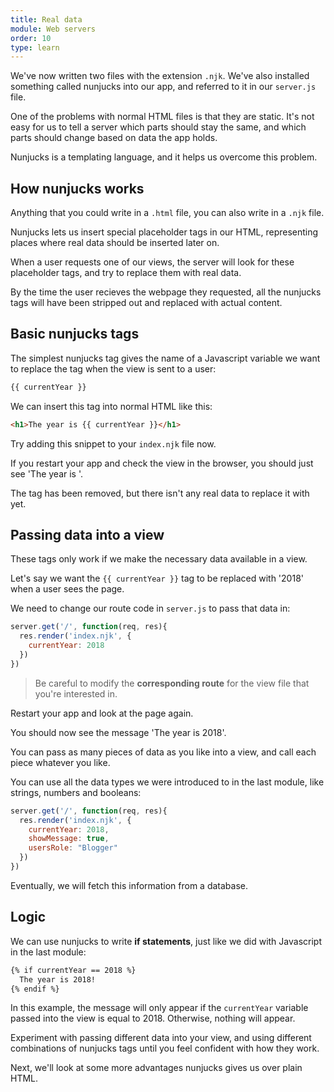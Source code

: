 ```yaml
---
title: Real data
module: Web servers
order: 10
type: learn
---
```


We've now written two files with the extension `.njk`. We've also installed something called nunjucks into our app, and referred to it in our `server.js` file.

One of the problems with normal HTML files is that they are static. It's not easy for us to tell a server which parts should stay the same, and which parts should change based on data the app holds.

Nunjucks is a templating language, and it helps us overcome this problem.

## How nunjucks works

Anything that you could write in a `.html` file, you can also write in a `.njk` file.

Nunjucks lets us insert special placeholder tags in our HTML, representing places where real data should be inserted later on.

When a user requests one of our views, the server will look for these placeholder tags, and try to replace them with real data.

By the time the user recieves the webpage they requested, all the nunjucks tags will have been stripped out and replaced with actual content.

## Basic nunjucks tags

The simplest nunjucks tag gives the name of a Javascript variable we want to replace the tag when the view is sent to a user:

```html
{{ currentYear }}
```

We can insert this tag into normal HTML like this:

```html
<h1>The year is {{ currentYear }}</h1>
```

Try adding this snippet to your `index.njk` file now.

If you restart your app and check the view in the browser, you should just see 'The year is '.

The tag has been removed, but there isn't any real data to replace it with yet.

## Passing data into a view

These tags only work if we make the necessary data available in a view.

Let's say we want the `{{ currentYear }}` tag to be replaced with '2018' when a user sees the page.

We need to change our route code in `server.js` to pass that data in:

```javascript
server.get('/', function(req, res){
  res.render('index.njk', {
    currentYear: 2018
  })
})
```

> Be careful to modify the **corresponding route** for the view file that you're interested in.

Restart your app and look at the page again.

You should now see the message 'The year is 2018'.

You can pass as many pieces of data as you like into a view, and call each piece whatever you like.

You can use all the data types we were introduced to in the last module, like strings, numbers and booleans:

```javascript
server.get('/', function(req, res){
  res.render('index.njk', {
    currentYear: 2018,
    showMessage: true,
    usersRole: "Blogger"
  })
})
```

Eventually, we will fetch this information from a database.

## Logic
We can use nunjucks to write **if statements**, just like we did with Javascript in the last module:

```html
{% if currentYear == 2018 %}
  The year is 2018!
{% endif %}
```

In this example, the message will only appear if the `currentYear` variable passed into the view is equal to 2018. Otherwise, nothing will appear.

<div class="todo">Experiment with passing different data into your view, and using different combinations of nunjucks tags until you feel confident with how they work.</div>

Next, we'll look at some more advantages nunjucks gives us over plain HTML.
